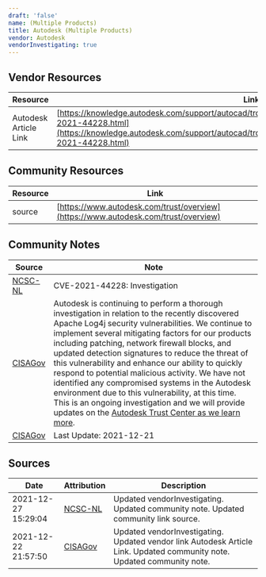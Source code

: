 ```yaml
---
draft: 'false'
name: (Multiple Products)
title: Autodesk (Multiple Products)
vendor: Autodesk
vendorInvestigating: true
---
```


## Vendor Resources
| Resource | Link |
| --- | --- |
| Autodesk Article Link | [https://knowledge.autodesk.com/support/autocad/troubleshooting/caas/sfdcarticles/sfdcarticles/CVE-2021-44228.html](https://knowledge.autodesk.com/support/autocad/troubleshooting/caas/sfdcarticles/sfdcarticles/CVE-2021-44228.html) |

## Community Resources
| Resource | Link |
| --- | --- |
| source | [https://www.autodesk.com/trust/overview](https://www.autodesk.com/trust/overview) |

## Community Notes
| Source | Note |
| --- | --- |
| [NCSC-NL](https://github.com/NCSC-NL/log4shell/blob/main/software/README.md) | CVE-2021-44228: Investigation </ul> |
| [CISAGov](https://raw.githubusercontent.com/cisagov/log4j-affected-db/develop/README.md) | Autodesk is continuing to perform a thorough investigation in relation to the recently discovered Apache Log4j security vulnerabilities. We continue to implement several mitigating factors for our products including patching, network firewall blocks, and updated detection signatures to reduce the threat of this vulnerability and enhance our ability to quickly respond to potential malicious activity. We have not identified any compromised systems in the Autodesk environment due to this vulnerability, at this time. This is an ongoing investigation and we will provide updates on the [Autodesk Trust Center as we learn more](https://www.autodesk.com/trust/overview). |
| [CISAGov](https://raw.githubusercontent.com/cisagov/log4j-affected-db/develop/README.md) | Last Update: 2021-12-21 |

## Sources
| Date | Attribution | Description |
| --- | --- | --- |
| 2021-12-27 15:29:04 | [NCSC-NL](https://github.com/NCSC-NL/log4shell/blob/main/software/README.md) | Updated vendorInvestigating. Updated community note. Updated community link source.  |
| 2021-12-22 21:57:50 | [CISAGov](https://raw.githubusercontent.com/cisagov/log4j-affected-db/develop/README.md) | Updated vendorInvestigating. Updated vendor link Autodesk Article Link. Updated community note. Updated community note.  |
